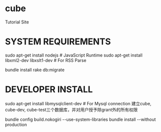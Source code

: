 cube
====

Tutorial Site

# SYSTEM REQUIREMENTS

sudo apt-get install nodejs # JavaScript Runtime
sudo apt-get install libxml2-dev libxslt1-dev # For RSS Parse

bundle install
rake db:migrate

# DEVELOPER INSTALL
sudo apt-get install libmysqlclient-dev # For Mysql connection
建立cube, cube-dev, cube-test三个数据库，并对用户授予除grant外的所有权限

bundle config build.nokogiri --use-system-libraries
bundle install --without production
